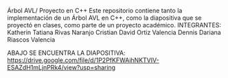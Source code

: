  Árbol AVL/ Proyecto en C++
Este repositorio contiene tanto la implementación de un Árbol AVL en C++, como la diapositiva que se proyectó en clases, como parte de un proyecto académico.
INTEGRANTES:
Katherin Tatiana Rivas Naranjo
Cristian David Ortiz Valencia
Dennis Dariana Riascos Valencia

ABAJO SE ENCUENTRA LA DIAPOSITIVA:
https://drive.google.com/file/d/1P2PfKFWAihNKTVIV-ESAZdH1mLjnPRk4/view?usp=sharing
